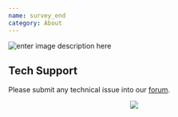 ```yaml
---
name: survey_end
category: About
---
```


![enter image description here](https://files.seeedstudio.com/wiki/Seeed-WiKi/docs/images/survey_end.png)

## Tech Support
Please submit any technical issue into our [forum](https://forum.seeedstudio.com/). <br /><p style="text-align:center"><a href="https://www.seeedstudio.com/act-4.html?utm_source=wiki&utm_medium=wikibanner&utm_campaign=newproducts" target="_blank"><img src="https://files.seeedstudio.com/wiki/Wiki_Banner/new_product.jpg" /></a></p>